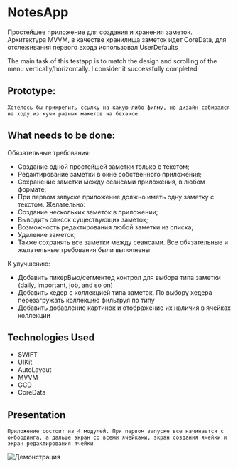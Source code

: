 # NotesApp
Простейшее приложение для создания и хранения заметок. Архитектура MVVM, в качестве хранилища заметок идет CoreData, для отслеживания первого входа использовал UserDefaults

The main task of this testapp is to match the design and scrolling of the menu vertically/horizontally. I consider it successfully completed

## Prototype:  
    Хотелось бы прикрепить ссылку на какую-либо фигму, но дизайн собирался на ходу из кучи разных макетов на бехансе

## What needs to be done:

Обязательные требования:
- Создание одной простейшей заметки только с текстом;
- Редактирование заметки в окне собственного приложения;
- Сохранение заметки между сеансами приложения, в любом формате;
- При первом запуске приложение должно иметь одну заметку с текстом.
Желательно:
- Создание нескольких заметок в приложении;
- Выводить список существующих заметок;
- Возможность редактирования любой заметки из списка;
- Удаление заметок;
- Также сохранять все заметки между сеансами.
Все обязательные и желательные требования были выполнены

К улучшению: 
- Добавить пикерВью/сегментед контрол для выбора типа заметки (daily, important, job, and so on)
- Добавить хедер с коллекцией типа заметок. По выбору хедера перезагружать коллекцию фильтруя по типу
- Добавить добавление картинок и отображение их наличия в ячейках коллекции


## Technologies Used
- SWIFT
- UIKit
- AutoLayout
- MVVM
- GCD
- CoreData

 ## Presentation
 
    Приложение состоит из 4 модулей. При первом запуске все начинается с онбординга, а дальше экран со всеми ячейками, экран создания ячейки и экран редактирования ячейки
![Демонстрация](https://github.com/semaDilthey/HotelTest/assets/128741166/7a30de79-0124-4287-8215-ba891051b5b9)

